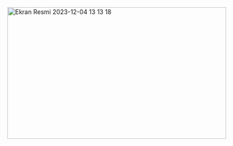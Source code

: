<img width="500" height="300" alt="Ekran Resmi 2023-12-04 13 13 18" src="https://github.com/mrvozturk/Northwind_Redux/assets/133267808/e4daa674-975a-447a-89e0-c38e3fc5deb8">
